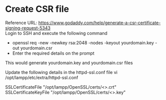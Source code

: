 # Create CSR file
Reference URL: https://www.godaddy.com/help/generate-a-csr-certificate-signing-request-5343  
Login to SSH and execute the following command  
  - openssl req -new -newkey rsa:2048 -nodes -keyout yourdomain.key -out yourdomain.csr  
  - Enter the required details on the prompt

This would generate yourdomain.key and yourdomain.csr files

Update the following details in the httpd-ssl.conf file
vi /opt/lampp/etc/extra/httpd-ssl.conf

SSLCertificateFile "/opt/lampp/OpenSSL/certs/<>.crt"
SSLCertificateKeyFile "/opt/lampp/OpenSSL/certs/<>.key"

